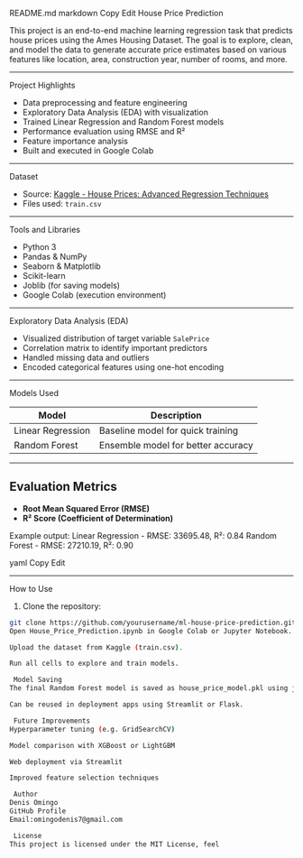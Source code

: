  README.md
markdown
Copy
Edit
 House Price Prediction

This project is an end-to-end machine learning regression task that predicts house prices using the Ames Housing Dataset. The goal is to explore, clean, and model the data to generate accurate price estimates based on various features like location, area, construction year, number of rooms, and more.

---

  Project Highlights

- Data preprocessing and feature engineering
- Exploratory Data Analysis (EDA) with visualization
- Trained Linear Regression and Random Forest models
- Performance evaluation using RMSE and R²
- Feature importance analysis
- Built and executed in Google Colab

---

  Dataset

- Source: [Kaggle - House Prices: Advanced Regression Techniques](https://www.kaggle.com/competitions/house-prices-advanced-regression-techniques)
- Files used: `train.csv`

---

  Tools and Libraries

- Python 3
- Pandas & NumPy
- Seaborn & Matplotlib
- Scikit-learn
- Joblib (for saving models)
- Google Colab (execution environment)

---

  Exploratory Data Analysis (EDA)

- Visualized distribution of target variable `SalePrice`
- Correlation matrix to identify important predictors
- Handled missing data and outliers
- Encoded categorical features using one-hot encoding

---

  Models Used

| Model              | Description                        |
|-------------------|------------------------------------|
| Linear Regression | Baseline model for quick training  |
| Random Forest     | Ensemble model for better accuracy |

---

##  Evaluation Metrics

- **Root Mean Squared Error (RMSE)**
- **R² Score (Coefficient of Determination)**

Example output:
Linear Regression - RMSE: 33695.48, R²: 0.84
Random Forest - RMSE: 27210.19, R²: 0.90

yaml
Copy
Edit

---

  How to Use

1. Clone the repository:
```bash
git clone https://github.com/yourusername/ml-house-price-prediction.git
Open House_Price_Prediction.ipynb in Google Colab or Jupyter Notebook.

Upload the dataset from Kaggle (train.csv).

Run all cells to explore and train models.

 Model Saving
The final Random Forest model is saved as house_price_model.pkl using joblib.

Can be reused in deployment apps using Streamlit or Flask.

 Future Improvements
Hyperparameter tuning (e.g. GridSearchCV)

Model comparison with XGBoost or LightGBM

Web deployment via Streamlit

Improved feature selection techniques

 Author
Denis Omingo
GitHub Profile
Email:omingodenis7@gmail.com

 License
This project is licensed under the MIT License, feel 
